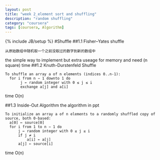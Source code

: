 ```yaml
---
layout: post
title: "week 2_element sort and shuffling"
description: "random shuffling"
category: "coursera"
tags: [coursera, Algorithm]
---
```

{% include JB/setup %}
#Shuffle
##1.1 Fisher–Yates shuffle
```
从原始数组中随机取一个之前没取过的数字到新的数组中
```
the simple way to implement but extra useage for memory and need (n square) time
##1.2 Knuth-Durstenfeld Shuffle
```
To shuffle an array a of n elements (indices 0..n-1):
  for i from n − 1 downto 1 do
       j ← random integer with 0 ≤ j ≤ i
       exchange a[j] and a[i]
``` 
time O(n)

##1.3 Inside-Out Algorithm
the algorithm in ppt

```
To initialize an array a of n elements to a randomly shuffled copy of source, both 0-based:
  a[0] ← source[0]
  for i from 1 to n − 1 do
      j ← random integer with 0 ≤ j ≤ i
      if j ≠ i
          a[i] ← a[j]
      a[j] ← source[i]
```
time O(n)
